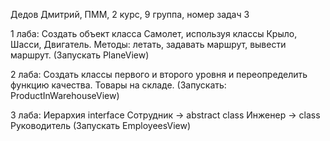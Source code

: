 Дедов Дмитрий, ПММ, 2 курс, 9 группа, номер задач 3

1 лаба: Создать объект класса Самолет, используя классы Крыло, Шасси, Двигатель. Методы: летать, задавать маршрут, вывести маршрут.
(Запускать PlaneView)

2 лаба: Создать классы первого и второго уровня и переопределить функцию качества. Товары на складе.
(Запускать: ProductInWarehouseView)

3 лаба: Иерархия interface Сотрудник -> abstract class Инженер -> class Руководитель
(Запускать EmployeesView)
